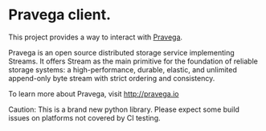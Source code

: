 # Pravega client.

This project provides a way to interact with [Pravega](https://github.com/pravega/pravega).

Pravega is an open source distributed storage service implementing Streams. It offers Stream as the main primitive for the foundation of reliable storage systems: a high-performance, durable, elastic, and unlimited append-only byte stream with strict ordering and consistency.

To learn more about Pravega, visit http://pravega.io

Caution: This is a brand new python library. Please expect some build issues on platforms not covered by CI testing.
